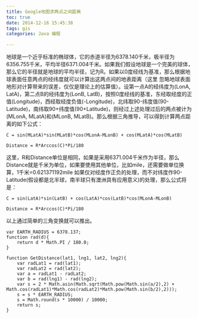 ```yaml
---
title: Google地图求两点之间距离
toc: true
date: 2014-12-16 15:45:38
tags: gis
categories: Java 编程

---
```


地球是一个近乎标准的椭球体，它的赤道半径为6378.140千米，极半径为6356.755千米，平均半径6371.004千米。如果我们假设地球是一个完美的球体，那么它的半径就是地球的平均半径，记为R。如果以0度经线为基准，那么根据地球表面任意两点的经纬度就可以计算出这两点间的地表距离（这里 忽略地球表面地形对计算带来的误差，仅仅是理论上的估算值）。设第一点A的经纬度为(LonA, LatA)，第二点B的经纬度为(LonB, LatB)，按照0度经线的基准，东经取经度的正值(Longitude)，西经取经度负值(-Longitude)，北纬取90-纬度值(90- Latitude)，南纬取90+纬度值(90+Latitude)，则经过上述处理过后的两点被计为(MLonA, MLatA)和(MLonB, MLatB)。那么根据三角推导，可以得到计算两点距离的如下公式：

	C = sin(MLatA)*sin(MLatB)*cos(MLonA-MLonB) + cos(MLatA)*cos(MLatB)

	Distance = R*Arccos(C)*Pi/180

这里，R和Distance单位是相同，如果是采用6371.004千米作为半径，那么Distance就是千米为单位，如果要使用其他单位，比如mile，还需要做单位换算，1千米=0.621371192mile
如果仅对经度作正负的处理，而不对纬度作90-Latitude(假设都是北半球，南半球只有澳洲具有应用意义)的处理，那么公式将是：


	C = sin(LatA)*sin(LatB) + cos(LatA)*cos(LatB)*cos(MLonA-MLonB)

	Distance = R*Arccos(C)*Pi/180

以上通过简单的三角变换就可以推出。

	var EARTH_RADIUS = 6378.137;
	function rad(d){
	    return d * Math.PI / 180.0;
	}

	function GetDistance(lat1, lng1, lat2, lng2){
	    var radLat1 = rad(lat1);
	    var radLat2 = rad(lat2);
	    var a = radLat1 - radLat2;
	    var b = rad(lng1) - rad(lng2);
	    var s = 2 * Math.asin(Math.sqrt(Math.pow(Math.sin(a/2),2) +
	Math.cos(radLat1)*Math.cos(radLat2)*Math.pow(Math.sin(b/2),2)));
	    s = s * EARTH_RADIUS;
	    s = Math.round(s * 10000) / 10000;
	    return s;
	}
